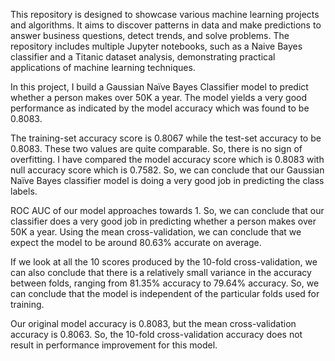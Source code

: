 This repository is designed to showcase various machine learning projects and algorithms. 
It aims to discover patterns in data and make predictions to answer business questions, detect trends, and solve problems. 
The repository includes multiple Jupyter notebooks, such as a Naive Bayes classifier and a Titanic dataset analysis, demonstrating practical applications of machine learning techniques.



In this project, I build a Gaussian Naïve Bayes Classifier model to predict whether a person makes over 50K a year. The model yields a very good performance as indicated by the model accuracy which was found to be 0.8083.

The training-set accuracy score is 0.8067 while the test-set accuracy to be 0.8083. These two values are quite comparable. So, there is no sign of overfitting.
I have compared the model accuracy score which is 0.8083 with null accuracy score which is 0.7582. So, we can conclude that our Gaussian Naïve Bayes classifier model is doing a very good job in predicting the class labels.

ROC AUC of our model approaches towards 1. So, we can conclude that our classifier does a very good job in predicting whether a person makes over 50K a year.
Using the mean cross-validation, we can conclude that we expect the model to be around 80.63% accurate on average.

If we look at all the 10 scores produced by the 10-fold cross-validation, we can also conclude that there is a relatively small variance in the accuracy between folds, ranging from 81.35% accuracy to 79.64% accuracy. So, we can conclude that the model is independent of the particular folds used for training.

Our original model accuracy is 0.8083, but the mean cross-validation accuracy is 0.8063. So, the 10-fold cross-validation accuracy does not result in performance improvement for this model.

